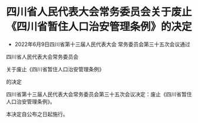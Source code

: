 # 四川省人民代表大会常务委员会关于废止《四川省暂住人口治安管理条例》的决定

- 2022年6月9日四川省第十三届人民代表大会
  常务委员会第三十五次会议通过

<!-- INFO END -->

四川省人民代表大会常务委员会

关于废止《四川省暂住人口治安管理条例》

的决定

四川省第十三届人民代表大会常务委员会第三十五次会议决定：废止《四川省暂住人口治安管理条例》。

本决定自公布之日起施行。

